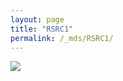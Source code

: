```yaml
---
layout: page
title: "RSRC1"
permalink: /_mds/RSRC1/
---
```


![](../../algns0/N92_5HSAA093483_aln_report.png?raw=true)